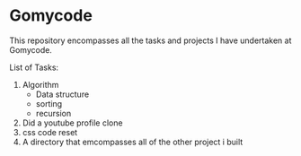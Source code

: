 # Gomycode
 This repository encompasses all the tasks and projects I have undertaken at Gomycode.

 List of Tasks:
1. Algorithm
   - Data structure
   - sorting
   - recursion
2. Did a youtube profile clone
3. css code reset
4. A directory that emcompasses all of the other project i built
